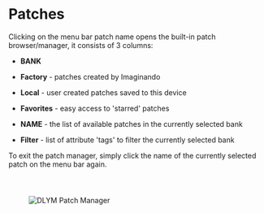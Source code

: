 # Patches

Clicking on the menu bar patch name opens the built-in patch browser/manager, it consists of 3 columns:

- **BANK**
- **Factory** - patches created by Imaginando
- **Local** - user created patches saved to this device
- **Favorites** - easy access to 'starred' patches

- **NAME** - the list of available patches in the currently selected bank

- **Filter** - list of attribute 'tags' to filter the currently selected bank

To exit the patch manager, simply click the name of the currently selected patch on the menu bar again.

<img src="https://www.imaginando.pt/images/products/dlym/help/patch-manager.png" alt="DLYM Patch Manager" style="padding: 40px; bottom-padding: 0px" />
